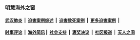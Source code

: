 
### 明慧海外之窗

####  [武汉肺炎](indexes/365.md?t=04020500) &nbsp;|&nbsp;  [迫害案例综述](indexes/328.md?t=04020500) &nbsp;|&nbsp; [迫害致死案例](indexes/277.md?t=04020500)  &nbsp;|&nbsp; [更多迫害案例](indexes/81.md?t=04020500)  &nbsp;|&nbsp; 
####  [时事评论](indexes/19.md?t=04020500) &nbsp;|&nbsp; [海外简讯](indexes/245.md?t=04020500)&nbsp;|&nbsp;  [社会支持](indexes/140.md?t=04020500) &nbsp;|&nbsp; [褒奖决议](indexes/282.md?t=04020500) &nbsp;|&nbsp; [社区报道](indexes/91.md?t=04020500)  &nbsp;|&nbsp; [天人之间](indexes/78.md?t=04020500) 

